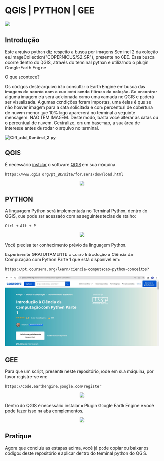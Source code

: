 <h1> QGIS | PYTHON | GEE</h1>

<p>
<img src="http://img.shields.io/static/v1?label=STATUS&message=EM%20DESENVOLVIMENTO&color=GREEN&style=for-the-badge"/>
</p>

<h2>Introdução</h2>

Este arquivo python diz respeito a busca por imagens
Sentinel 2 da coleção ee.ImageCollection("COPERNICUS/S2_SR"), presente no GEE.
Essa busca ocorre dentro do QGIS, através do terminal python e utilizando o plugin Google Earth Engine.

O que acontece?

Os códigos deste arquivo irão consultar o Earth Engine em busca das imagens de acordo com o que está sendo filtrado
da coleção. Se encontrar alguma imagem ela será adicionada como uma camada no QGIS e poderá ser visualizada.
Algumas condições foram impostas, uma delas é que se não houver imagem para a data solicitada e com percentual de
cobertura de nuvem menor que 10% logo aparecerá no terminal a seguinte mensagem:
NÃO TEM IMAGEM.
Deste modo, basta você alterar as datas ou o percentual de nuvem.
Centralize, em um basemap, a sua área de interesse antes de rodar o arquivo no terminal.

![Giff_add_Sentinel_2 py](https://raw.githubusercontent.com/Brularissap/qgis-py-earthengine/main/Giff_add_Sentinel_2.py.gif) 


<h2>QGIS </h2>

É necessário <a href="https://www.qgis.org/pt_BR/site/forusers/download.html">instalar</a> o software <a href="https://www.qgis.org/pt_BR/site/forusers/download.html">QGIS</a> em sua máquina.

```
https://www.qgis.org/pt_BR/site/forusers/download.html
```
<p align="center">
<img src="https://github.com/Brularissap/qgis-py-earthengine/blob/main/download-qgis.gif?raw=true"/>
</p>


<h2>PYTHON</h2>
A linguagem Python será implementada no Terminal Python, dentro do QGIS, que pode ser acessado com as seguintes teclas de atalho:

```
Ctrl + Alt + P
```

<p align="center">
<img src="https://github.com/Brularissap/qgis-py-earthengine/blob/main/Terminal-Python.gif?raw=true"/>
</p>

Você precisa ter conhecimento prévio da linguagem Python. 

Experimente GRATUITAMENTE o curso Introdução à Ciência da Computação com Python Parte 1 que está disponível em:

```
https://pt.coursera.org/learn/ciencia-computacao-python-conceitos?
```

![coursera curso](https://github.com/Brularissap/qgis-py-earthengine/blob/main/coursera_usp_python.jpg?raw=true)


<h2> GEE</h2>

Para que um script, presente neste repositório, rode em sua máquina, por favor registre-se em:

```
https://code.earthengine.google.com/register
```

<p align="center">
<img src="https://github.com/Brularissap/qgis-py-earthengine/blob/main/registre-se-gee.gif?raw=true"/>
</p>

Dentro do QGIS é necessário instalar o Plugin Google Earth Engine e você pode fazer isso na aba complementos.

<p align="center">
<img src="https://github.com/Brularissap/qgis-py-earthengine/blob/main/Plugin%20-%20GEE.gif?raw=true"/>
</p>



<h2>Pratique</h2>
Agora que concluiu as estapas acima, você já pode copiar ou baixar os códigos deste repositório e aplicar dentro do terminal python do QGIS.







